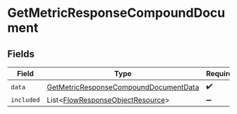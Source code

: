 # GetMetricResponseCompoundDocument


## Fields

| Field                                                                                                     | Type                                                                                                      | Required                                                                                                  | Description                                                                                               |
| --------------------------------------------------------------------------------------------------------- | --------------------------------------------------------------------------------------------------------- | --------------------------------------------------------------------------------------------------------- | --------------------------------------------------------------------------------------------------------- |
| `data`                                                                                                    | [GetMetricResponseCompoundDocumentData](../../models/components/GetMetricResponseCompoundDocumentData.md) | :heavy_check_mark:                                                                                        | N/A                                                                                                       |
| `included`                                                                                                | List\<[FlowResponseObjectResource](../../models/components/FlowResponseObjectResource.md)>                | :heavy_minus_sign:                                                                                        | N/A                                                                                                       |